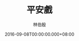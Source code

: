 ---
issue: 189
title: 平安戲
author: 林伯殷
language: 饒平
date: 2016-09-08T00:00:00.000+08:00
topic: 抒懷
difficulty: 2
wikidata: Q98096041
wikidata_link: https://www.wikidata.org/wiki/Q98096041
author_wikidata_link: https://www.wikidata.org/wiki/Q98096277
author_wikidata: Q98096277
---